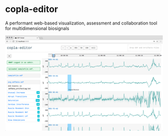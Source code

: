 # copla-editor

A performant web-based visualization, assessment and collaboration tool for multidimensional biosignals

![Screenshot](https://raw.githubusercontent.com/somnonetz/copla-editor/master/screenshot.png)
